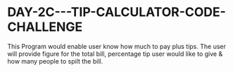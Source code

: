 # DAY-2C---TIP-CALCULATOR-CODE-CHALLENGE
This Program would enable user know how much to pay plus tips. The user will provide  figure for the total bill, percentage tip user would like to give &amp; how many people to spilt the bill.
